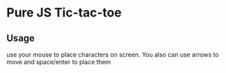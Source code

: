 
# Pure JS Tic-tac-toe

## Usage
use your mouse to place characters on screen. You also can use arrows to move and space/enter to place them
